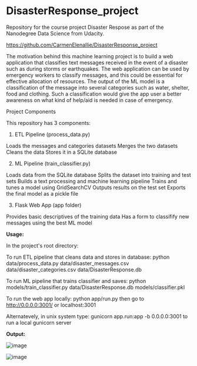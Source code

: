 # DisasterResponse_project


Repository for the course project Disaster Respose as part of the Nanodegree Data Science from Udacity.

https://github.com/CarmenElenaIlie/DisasterResponse_project

The motivation behind this machine learning project is to build a web application that classifies text messages received in the event of a disaster such as during storms or earthquakes. The web application can be used by emergency workers to classify messages, and this could be essential for effective allocation of resources. The output of the ML model is a classification of the message into several categories such as water, shelter, food and clothing. Such a classification would give the app user a better awareness on what kind of help/aid is needed in case of emergency.

Project Components

This repository has 3 components:

1. ETL Pipeline (process_data.py)
   
  Loads the messages and categories datasets
  Merges the two datasets
  Cleans the data
  Stores it in a SQLite database
  
2. ML Pipeline (train_classifier.py)
   
  Loads data from the SQLite database
  Splits the dataset into training and test sets
  Builds a text processing and machine learning pipeline
  Trains and tunes a model using GridSearchCV
  Outputs results on the test set
  Exports the final model as a pickle file
  
3. Flask Web App (app folder)
   
  Provides basic descriptives of the training data
  Has a form to classifify new messages using the best ML model

**Usage:**

In the project's root directory:

  To run ETL pipeline that cleans data and stores in database:
python data/process_data.py data/disaster_messages.csv data/disaster_categories.csv data/DisasterResponse.db

  To run ML pipeline that trains classifier and saves:
python models/train_classifier.py data/DisasterResponse.db models/classifier.pkl

  To run the web app locally:
python app/run.py then go to http://0.0.0.0:3001/ or localhost:3001

Alternatevely, in unix system type: gunicorn app.run:app -b 0.0.0.0:3001 to run a local gunicorn server

**Output:**

![image](https://github.com/CarmenElenaIlie/DisasterResponse_project/assets/144029233/47370b66-cc48-45e9-8ba4-9a7a26b9fa17)


![image](https://github.com/CarmenElenaIlie/DisasterResponse_project/assets/144029233/0f9b56b7-8f79-484e-aeaf-1027959314df)


